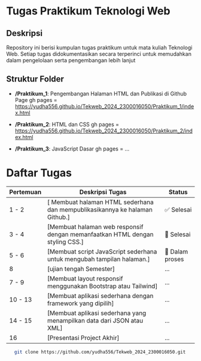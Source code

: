 # Tugas Praktikum Teknologi Web

## Deskripsi
Repository ini berisi kumpulan tugas praktikum untuk mata kuliah Teknologi Web. Setiap tugas didokumentasikan secara terperinci untuk memudahkan dalam pengelolaan serta pengembangan lebih lanjut

## Struktur Folder
- **/Praktikum_1**: Pengembangan Halaman HTML dan Publikasi di Github Page
gh pages = https://yudha556.github.io/Tekweb_2024_2300016050/Praktikum_1/index.html

- **/Praktikum_2**: HTML dan CSS
gh pages = https://yudha556.github.io/Tekweb_2024_2300016050/Praktikum_2/index.html

- **/Praktikum_3**: JavaScript Dasar
gh pages = ...


# Daftar Tugas 
| Pertemuan | Deskripsi Tugas        | Status        |
|--------|------------------------|---------------|
| 1 - 2     | [ Membuat halaman HTML sederhana dan mempublikasikannya ke halaman Github.]  | ✅ Selesai    |
| 3 - 4      | [Membuat halaman web responsif dengan memanfaatkan HTML dengan styling CSS.]  | 🔄  Selesai   |
| 5 - 6      | [Membuat script JavaScript sederhana untuk mengubah tampilan halaman.]  | 🔄 Dalam proses |
| 8  | [ujian tengah Semester] | ... |
| 7 - 9    | [Membuat layout responsif menggunakan Bootstrap atau Tailwind]  | ...           |
| 10 - 13 | [Membuat aplikasi sederhana dengan framework yang dipilih] | ...  |
| 14 - 15 | [Membuat aplikasi sederhana yang menampilkan data dari JSON atau XML]  | ... |
| 16 | [Presentasi Project Akhir] | ... |


```bash
   git clone https://github.com/yudha556/Tekweb_2024_2300016050.git
